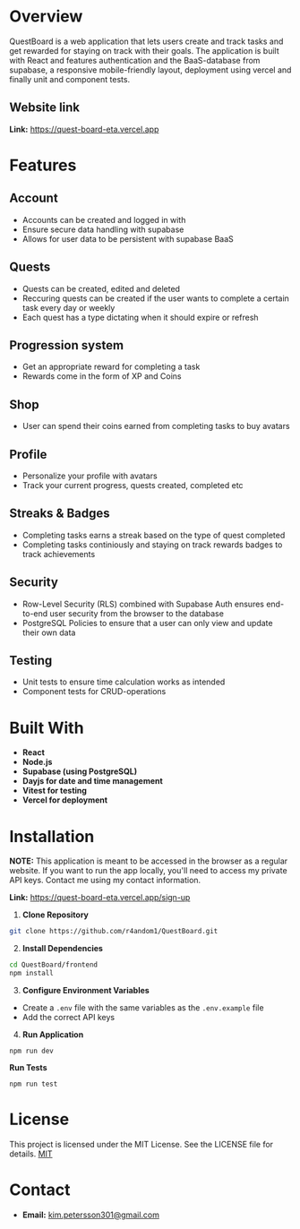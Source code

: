 # Overview

QuestBoard is a web application that lets users create and track tasks and get rewarded for staying on track with their goals. The application is built with React and features authentication and the BaaS-database from supabase, a responsive mobile-friendly layout, deployment using vercel and finally unit and component tests.

## Website link
**Link:** https://quest-board-eta.vercel.app
# Features

## Account
- Accounts can be created and logged in with
- Ensure secure data handling with supabase
- Allows for user data to be persistent with supabase BaaS

## Quests
- Quests can be created, edited and deleted
- Reccuring quests can be created if the user wants to complete a certain task every day or weekly
- Each quest has a type dictating when it should expire or refresh

## Progression system
- Get an appropriate reward for completing a task
- Rewards come in the form of XP and Coins

## Shop
- User can spend their coins earned from completing tasks to buy avatars

## Profile
- Personalize your profile with avatars
- Track your current progress, quests created, completed etc

## Streaks & Badges
- Completing tasks earns a streak based on the type of quest completed
- Completing tasks continiously and staying on track rewards badges to track achievements

## Security
- Row-Level Security (RLS) combined with Supabase Auth ensures end-to-end user security from the browser to the database
- PostgreSQL Policies to ensure that a user can only view and update their own data

## Testing
- Unit tests to ensure time calculation works as intended
- Component tests for CRUD-operations

# Built With
- **React**
- **Node.js**
- **Supabase (using PostgreSQL)**
- **Dayjs for date and time management**
- **Vitest for testing**
- **Vercel for deployment**

# Installation
 **NOTE:** This application is meant to be accessed in the browser as a regular website. 
 If you want to run the app locally, you'll need to access my private API keys. Contact me using my contact information.
 
 **Link:** https://quest-board-eta.vercel.app/sign-up

 1. **Clone Repository**
```bash
git clone https://github.com/r4andom1/QuestBoard.git
```
2. **Install Dependencies**
```bash
cd QuestBoard/frontend
npm install
```
3. **Configure Environment Variables**
- Create a ```.env``` file with the same variables as the ```.env.example``` file
- Add the correct API keys 

4. **Run Application**
```
npm run dev
```

**Run Tests**
```
npm run test
```
# License

This project is licensed under the MIT License. See the LICENSE file for details.
[MIT](https://choosealicense.com/licenses/mit/)


# Contact
- **Email:** kim.petersson301@gmail.com
